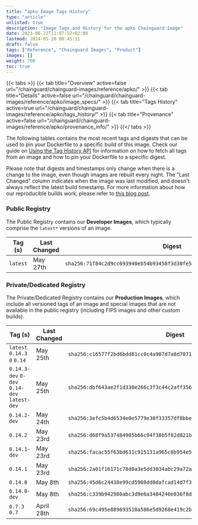 ```yaml
---
title: "apko Image Tags History"
type: "article"
unlisted: true
description: "Image Tags and History for the apko Chainguard Image"
date: 2023-06-22T11:07:52+02:00
lastmod: 2024-05-28 00:45:11
draft: false
tags: ["Reference", "Chainguard Images", "Product"]
images: []
weight: 700
toc: true
---
```


{{< tabs >}}
{{< tab title="Overview" active=false url="/chainguard/chainguard-images/reference/apko/" >}}
{{< tab title="Details" active=false url="/chainguard/chainguard-images/reference/apko/image_specs/" >}}
{{< tab title="Tags History" active=true url="/chainguard/chainguard-images/reference/apko/tags_history/" >}}
{{< tab title="Provenance" active=false url="/chainguard/chainguard-images/reference/apko/provenance_info/" >}}
{{</ tabs >}}

The following tables contains the most recent tags and digests that can be used to pin your Dockerfile to a specific build of this image. Check our guide on [Using the Tag History API](/chainguard/chainguard-images/using-the-tag-history-api/) for information on how to fetch all tags from an image and how to pin your Dockerfile to a specific digest.

Please note that digests and timestamps only change when there is a change to the image, even though images are rebuilt every night. The "Last Changed" column indicates when the image was last modified, and doesn't always reflect the latest build timestamp. For more information about how our reproducible builds work, please refer to [this blog post](https://www.chainguard.dev/unchained/reproducing-chainguards-reproducible-image-builds).

### Public Registry
The Public Registry contains our **Developer Images**, which typically comprise the `latest*` versions of an image.

| Tag (s)   | Last Changed | Digest                                                                    |
|-----------|--------------|---------------------------------------------------------------------------|
|  `latest` | May 27th     | `sha256:71f84c2d9cc693940eb54b93458f3d30fe5f7b59f344b839162e9a7177575e22` |


### Private/Dedicated Registry
The Private/Dedicated Registry contains our **Production Images**, which include all versioned tags of an image and special images that are not available in the public registry (including FIPS images and other custom builds).

| Tag (s)                                       | Last Changed | Digest                                                                    |
|-----------------------------------------------|--------------|---------------------------------------------------------------------------|
|  `latest` `0.14.3` `0` `0.14`                 | May 25th     | `sha256:c16577f2bd6bdd81cc0c4a907d7a8d7071f3a69e495b77857a449a12f242e69b` |
|  `0.14.3-dev` `0-dev` `0.14-dev` `latest-dev` | May 25th     | `sha256:dbf643ae2f1d330e266c3f3c44c2aff3569a57e93eaa30456577172fd6078993` |
|  `0.14.2-dev`                                 | May 24th     | `sha256:3efc5b4d6534e0e5779e30f33357df8bbe5d5fe07e432584135919091f6469a8` |
|  `0.14.2`                                     | May 23rd     | `sha256:d68f9a537484905b66c04f38b5f82d821b5ae5efd77f85a0d4027e9ed89befe0` |
|  `0.14.1-dev`                                 | May 23rd     | `sha256:facac55f63bd631c915131a965c8b954e5e24414954b66bd484ee728e06990b6` |
|  `0.14.1`                                     | May 23rd     | `sha256:2a01f16171c78d0a3e5dd3034abc29a72ae21ca1c5abeca96fc37194e71d07b6` |
|  `0.14.0`                                     | May 8th      | `sha256:45d6c24438e99cd5908dd0dafcad14d7f3d4a4a79942f63e7b1a9ed71c8110c2` |
|  `0.14.0-dev`                                 | May 8th      | `sha256:c339b942980abc3d9e6a3484240e836f8d75d927c2be855284ef3dd0b87e8204` |
|  `0.7.3` `0.7`                                | April 28th   | `sha256:69c495e889693510a586e5d9268e419c2b3e9816568a499502498a808f4b27d5` |

